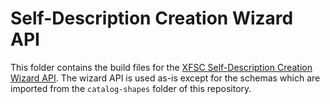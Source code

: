 # Self-Description Creation Wizard API

This folder contains the build files for the [XFSC Self-Description Creation Wizard API](https://gitlab.eclipse.org/eclipse/xfsc/self-description-tooling/sd-creation-wizard-api.git). The wizard API is used as-is except for the schemas which are imported from the `catalog-shapes` folder of this repository.